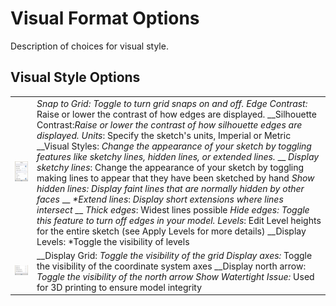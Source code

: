 # Visual Format Options

Description of choices for visual style.

## Visual Style Options

|  |  |
| :--- | :--- |
| ![](../.gitbook/assets/guid-bad43e18-ca43-4b99-ba99-8e0fbfb9a892-low.png) |   __Snap to Grid_: Toggle to turn grid snaps on and off._  _Edge Contrast:_ Raise or lower the contrast of how edges are displayed.  __Silhouette Contrast:_Raise or lower the contrast of how silhouette edges are displayed._  _Units_: Specify the sketch's units, Imperial or Metric  __Visual Styles: _Change the appearance of your sketch by toggling features like sketchy lines, hidden lines, or extended lines._      __ _Display sketchy lines_: Change the appearance of your sketch by toggling making lines to appear that they have been sketched by hand      __Show hidden lines_: Display faint lines that are normally hidden by other faces_     __ _\*Extend lines_: _Display short extensions where lines intersect_     __ _Thick edges_: Widest lines possible      __Hide edges_: Toggle this feature to turn off edges in your model._  _Levels_: Edit Level heights for the entire sketch \(see Apply Levels for more details\)  __Display Levels: \*Toggle the visibility of levels  |
| ![](../.gitbook/assets/guid-29d35485-a0ea-445b-ae2e-52ebd3ba3268-low.png) |   __Display Grid: _Toggle the visibility of the grid_  _Display axes:_ Toggle the visibility of the coordinate system axes  __Display north arrow: _Toggle the visibility of the north arrow_  _Show Watertight Issue:_ Used for 3D printing to ensure model integrity  |

